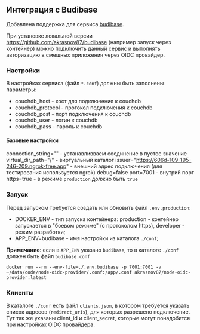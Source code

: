 ## Интеграция с Budibase

Добавлена поддержка для сервиса [budibase](https://budibase.com/).

При установке локальной версии https://github.com/akrasnov87/budibase (например запуск через контейнер) можно подключить данный сервис и выполнять авторизацию в смещных приложения через OIDC провайдер.

### Настройки

В настройках сервиса (файл `*.conf`) должны быть заполнены параметры:

* couchdb_host - хост для подключения к couchdb
* couchdb_protocol - протокол подключения к couchdb
* couchdb_post - порт подключения к couchdb
* couchdb_user - логин к couchdb
* couchdb_pass - пароль к couchdb

#### Базовые настройки

connection_string="" - устанавливваем соединение в пустое значение
virtual_dir_path="/" - виртуальный каталог
issuer="https://606d-109-195-246-209.ngrok-free.app" - внешний адрес подключения (для тестирования используется ngrok)
debug=false
port=7001 - внутрий порт
https=true - в режиме `production` должно быть `true`

### Запуск

Перед запуском требуется создать или обновить файл `.env.production`:

* DOCKER_ENV - тип запуска контейнера: production - контейнер запускается в "боевом режиме" (с протоколом https), developer - режим разработки;
* APP_ENV=budibase - имя настройки из каталога `./conf`;

__Примечание__: если в `APP_ENV` указано `budibase`, то в каталоге `./conf` должен быть файл `budibase.conf`

`docker run --rm --env-file=./.env.budibase -p 7001:7001 -v ~/data/code/node-oidc-provider/.conf:/app/.conf akrasnov87/node-oidc-provider:latest`

### Клиенты

В каталоге `./conf` есть файл `clients.json`, в котором требуется указать список адресов (`redirect_uris`), для которых разрешено подключение. Тут так же указаны client_id и client_secret, которые могут понадобится при настройках OIDC провайдера. 
